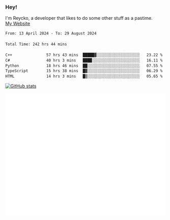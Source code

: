 ### Hey!
I'm Reycko, a developer that likes to do some other stuff as a pastime.  
[My Website](https://reycko.root.sx)

<!--START_SECTION:wakasection-->

```txt
From: 13 April 2024 - To: 29 August 2024

Total Time: 242 hrs 44 mins

C++               57 hrs 43 mins  █████▓░░░░░░░░░░░░░░░░░░░   23.22 %
C#                40 hrs 3 mins   ████░░░░░░░░░░░░░░░░░░░░░   16.11 %
Python            18 hrs 46 mins  ██░░░░░░░░░░░░░░░░░░░░░░░   07.55 %
TypeScript        15 hrs 38 mins  █▓░░░░░░░░░░░░░░░░░░░░░░░   06.29 %
HTML              14 hrs 3 mins   █▒░░░░░░░░░░░░░░░░░░░░░░░   05.65 %
```

<!--END_SECTION:wakasection-->

[![GitHub stats](https://github-readme-stats.vercel.app/api?username=Reycko&show_icons=true&theme=dark&hide_title=true&count_private=true)](https://github.com/anuraghazra/github-readme-stats)

![Metrics](/github-metrics.svg)
